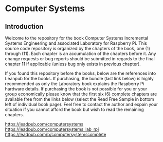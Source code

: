 # Computer Systems

## Introduction

Welcome to the repository for the book Computer Systems Incremental Systems Engineering and associated Laboratory for Raspberry Pi. This source code repository is organized by the chapters of the book, one (1) through (11). Each chapter is an accumulation of the chapters before it. Any change requests or bug reports should be submitted in regards to the final chapter 11 if applicable (unless bug only exists in previous chapter).

If you found this repository before the books, below are the references into Leanpub for the books. If purchasing, the bundle (last link below) is highly recommended as only the Laboratory book explains the Raspberry Pi hardware details. If purchasing the book is not possible for you or your group economically please know that the first six (6) complete chapters are available free from the links below (select the Read Free Sample in bottom left of individual book page). Feel free to contact the author and expain your situation if you cannot afford the book but wish to read the remaining chapters.

https://leadpub.com/computersystems
https://leadpub.com/computersystems_lab_rpi
https://leadpub.com/b/computersystemscomplete
